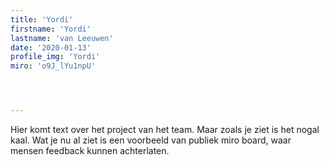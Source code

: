 ```yaml
---
title: 'Yordi'
firstname: 'Yordi'
lastname: 'van Leeuwen'
date: '2020-01-13'
profile_img: 'Yordi'
miro: 'o9J_lYu1npU'




---
```


Hier komt text over het project van het team. Maar zoals je ziet is het nogal kaal. Wat je nu al ziet is een voorbeeld van publiek miro board, waar mensen feedback kunnen achterlaten.


